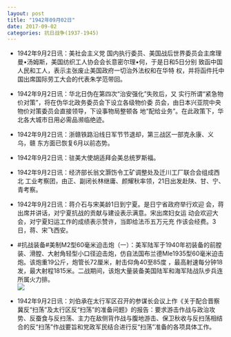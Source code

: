 ```yaml
---
layout: post
title: "1942年09月02日"
date: 2017-09-02
categories: 抗日战争(1937-1945)
---
```


<meta name="referrer" content="no-referrer" />

- 1942年9月2日讯：美社会主义党 国内执行委员、美国战后世界委员会主席理 曼•汤姆斯，美国纺织工人协会会长意密尔理•何，于是日和5日分别 致函中国人民和工人，表示主张废止美国政府一切治外法权和在华特 权，并将函件托中国出席国际劳工大会的代表朱学范带回。 

- 1942年9月2日讯：华北日伪在第四次“治安强化”失败后，又 实行所谓“紧急物价对策”，将在伪华北政务委员会下设立各级物价委 员会，由日本兴亚院中央物价对策委员会直接领导，下设事物局整顿各 地“配给业务”。在此政策下，华北各大城市日用必需品濒临绝迹。 

- 1942年9月2日讯：浙赣铁路沿线日军节节退却，第三战区一部克永康、义乌，赣 东方面已恢复6月以前态势。 

- 1942年9月2日讯：驻美大使胡适拜会美总统罗斯福。 

- 1942年9月2日讯：经济部长翁文灏饬令工矿调整处及迁川工厂联合会组成西北 工业考察团，由正、副闭长林继庸、颜耀秋率领，21日出发赴陕、甘、宁、 青考察。 

- 1942年9月2日讯：蒋介石与宋美龄1日到宁夏。是日宁省政府举行欢迎 会，蒋出席并讲话，对宁夏抗战的贡献与建设表示满意。宋出席妇女运 动会欢迎大会，对宁夏妇运工作的成绩表示赞许，当即给法币五万元充 作该会经费。3日，蒋、宋飞西安。 

- #抗战装备#美制M2型60毫米迫击炮（一）：美军陆军于1940年初装备的前膛装、滑膛、大射角轻型小口径迫击炮，仿自法国布兰德Mle1935型60毫米迫击炮。该炮重19公斤，炮管长72厘米，射击仰角40至85度 ，最高射速每分钟18发，最大射程1815米。二战期间，该炮大量装备美国陆军和海军陆战队步兵连所属火力排。 <br/><img src="https://wx2.sinaimg.cn/large/aca367d8ly1fj4zlr7q04j20b41260yd.jpg" />

- 1942年9月2日讯：刘伯承在太行军区召开的参谋长会议上作《关于配合晋察冀反“扫荡”及太行区反“扫荡”的准备问题》的报告：要求游击作战与政治攻势、反蚕食与反扫荡、主力在敌侧背作战与腹地游击、保卫秋收与反扫荡相结合的反“扫荡”作战要旨和党政军民结合进行反“扫荡”准备的各项具体工作。 

